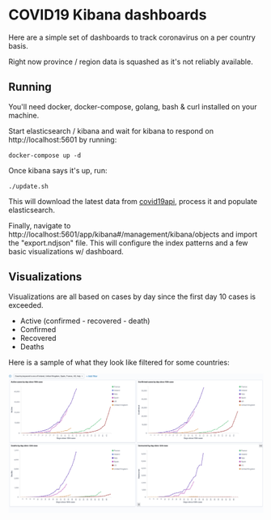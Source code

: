 # COVID19 Kibana dashboards

Here are a simple set of dashboards to track coronavirus on a per country basis.

Right now province / region data is squashed as it's not reliably available.

## Running

You'll need docker, docker-compose, golang, bash & curl installed on your machine.

Start elasticsearch / kibana and wait for kibana to respond on http://localhost:5601 by running:
```
docker-compose up -d
```

Once kibana says it's up, run:
```
./update.sh
```

This will download the latest data from [covid19api](https://covid19api.com/), process it and populate elasticsearch.

Finally, navigate to http://localhost:5601/app/kibana#/management/kibana/objects and import the "export.ndjson" file.
This will configure the index patterns and a few basic visualizations w/ dashboard.

## Visualizations
Visualizations are all based on cases by day since the first day 10 cases is exceeded.

- Active (confirmed - recovered - death)
- Confirmed
- Recovered
- Deaths

Here is a sample of what they look like filtered for some countries:

![Example dashboard](dashboard.png)
